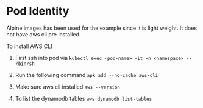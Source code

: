 # Pod Identity 
Alpine images has been used for the example since it is light weight. It does not have aws cli pre installed.

To install AWS CLI
1. First ssh into pod via 
`kubectl exec <pod-name> -it -n <namespace> -- /bin/sh`

2. Run the following command
`apk add --no-cache aws-cli`

3. Make sure aws cli installed 
`aws --version`

4. To list the dynamodb tables
`aws dynamodb list-tables`

